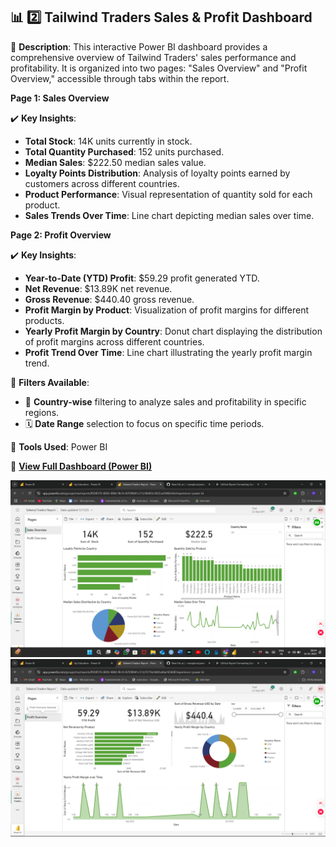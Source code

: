## 📊 2️⃣ Tailwind Traders Sales & Profit Dashboard

📌 **Description**:
This interactive Power BI dashboard provides a comprehensive overview of Tailwind Traders' sales performance and profitability. It is organized into two pages: "Sales Overview" and "Profit Overview," accessible through tabs within the report.

**Page 1: Sales Overview**

✔️ **Key Insights**:

* **Total Stock**: 14K units currently in stock.
* **Total Quantity Purchased**: 152 units purchased.
* **Median Sales**: $222.50 median sales value.
* **Loyalty Points Distribution**: Analysis of loyalty points earned by customers across different countries.
* **Product Performance**: Visual representation of quantity sold for each product.
* **Sales Trends Over Time**: Line chart depicting median sales over time.

**Page 2: Profit Overview**

✔️ **Key Insights**:

* **Year-to-Date (YTD) Profit**: $59.29 profit generated YTD.
* **Net Revenue**: $13.89K net revenue.
* **Gross Revenue**: $440.40 gross revenue.
* **Profit Margin by Product**: Visualization of profit margins for different products.
* **Yearly Profit Margin by Country**: Donut chart displaying the distribution of profit margins across different countries.
* **Profit Trend Over Time**: Line chart illustrating the yearly profit margin trend.

📌 **Filters Available**:

* 📍 **Country-wise** filtering to analyze sales and profitability in specific regions.
* 🗓️ **Date Range** selection to focus on specific time periods.

📌 **Tools Used**: Power BI

📌 **[View Full Dashboard (Power BI)](https://app.powerbi.com/links/azqHSlqm3y?ctid=950737a4-2947-46ce-9c53-4728f01fd598&pbi_source=linkShare)** 

![Tailwind Traders Dashboard Screenshot_Sales](screenshots/tailwind_traders_dashboard_sales.png) 
![Tailwind Traders Dashboard Screenshot_Profit](screenshots/tailwind_traders_dashboard_profit.png)

